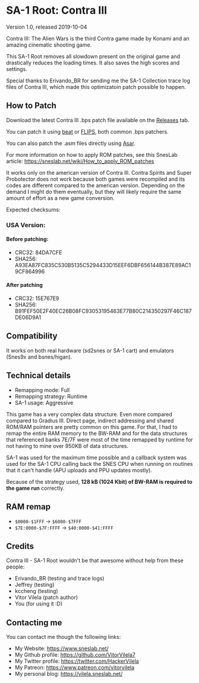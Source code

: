 # SA-1 Root: Contra III
Version 1.0, released 2019-10-04

Contra III: The Alien Wars is the third Contra game made by Konami and an amazing
cinematic shooting game.

This SA-1 Root removes all slowdown present on the original game and drastically
reduces the loading times. It also saves the high scores and settings.

Special thanks to Erivando_BR for sending me the SA-1 Collection trace log files
of Contra III, which made this optimizatoin patch possible to happen.

## How to Patch

Download the latest Contra III .bps patch file available on the
[Releases](https://github.com/VitorVilela7/SA1-Root/releases) tab.

You can patch it using [beat](https://www.romhacking.net/utilities/893/)
or [FLIPS](https://sneslab.net/tools/floating.zip), both common .bps patchers.

You can also patch the .asm files directly using
[Asar](https://github.com/RPGHacker/asar).

For more information on how to apply ROM patches, see this SnesLab
article: https://sneslab.net/wiki/How_to_apply_ROM_patches

It works only on the american version of Contra III. Contra Spirits and Super
Probotector does not work because both games were recompiled and its codes are
different compared to the american version. Depending on the demand I might
do them eventually, but they will likely require the same amount of effort as
a new game conversion.

Expected checksums:

### USA Version:
#### Before patching:
* CRC32: 84DA7CFE
* SHA256: A93EA87FC835C530B5135C5294433D15EEF6DBF656144B387E89AC19CF864996

#### After patching
* CRC32: 15E767E9
* SHA256: B91FEF50E2F40EC26B08FC93053195463E77B80C214350297F46C187DE06D9A1

## Compatibility

It works on both real hardware (sd2snes or SA-1 cart) and emulators (Snes9x and bsnes/higan).

## Technical details

* Remapping mode: Full
* Remapping strategy: Runtime
* SA-1 usage: Aggressive

This game has a very complex data structure. Even more compared compared to Gradius III.
Direct page, indirect addressing and shared ROM/RAM pointers are pretty common on this game.
For that, I had to remap the entire RAM memory to the BW-RAM and for the data structures
that referenced banks 7E/7F were most of the time remapped by runtime for not having
to mine over 950KB of data structures.

SA-1 was used for the maximum time possible and a callback system was used for the SA-1
CPU calling back the SNES CPU when running on routines that it can't handle (APU uploads
and PPU updates mostly).

Because of the strategy used,
**128 kB (1024 Kbit) of BW-RAM is required to the game run** correctly.

## RAM remap

* ``$0000-$1FFF`` -> ``$6000-$7FFF``
* ``$7E:0000-$7F:FFFF`` -> ``$40:0000-$41:FFFF``

## Credits

Contra III - SA-1 Root wouldn't be that awesome without help from these people:

* Erivando_BR (testing and trace logs)
* Jeffrey (testing)
* kccheng (testing)
* Vitor Vilela (patch author)
* You (for using it :D)

## Contacting me

You can contact me though the following links:

* My Website: https://www.sneslab.net/
* My Github profile: https://github.com/VitorVilela7
* My Twitter profile: https://twitter.com/HackerVilela
* My Patreon: https://www.patreon.com/vitorvilela
* My personal blog: https://vilela.sneslab.net/

